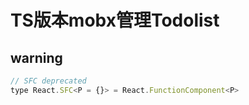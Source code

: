 # TS版本mobx管理Todolist

## warning

```js
// SFC deprecated
type React.SFC<P = {}> = React.FunctionComponent<P>
```